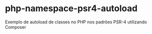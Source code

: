 # php-namespace-psr4-autoload
Exemplo de autoload de classes no PHP nos padrões PSR-4 utilizando Composer
